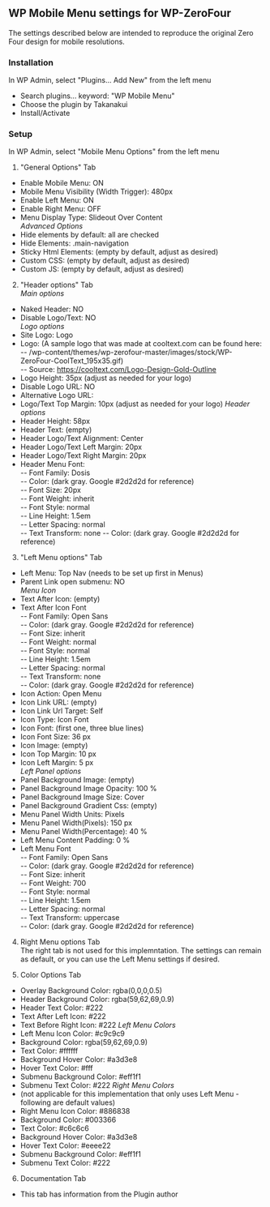 ## WP Mobile Menu settings for WP-ZeroFour
The settings described below are intended to reproduce the original Zero Four design for mobile resolutions.  

### Installation  
In WP Admin, select "Plugins... Add New" from the left menu 
- Search plugins... keyword: "WP Mobile Menu" 
- Choose the plugin by Takanakui
- Install/Activate

### Setup
In WP Admin, select "Mobile Menu Options" from the left menu

1. "General Options" Tab  
- Enable Mobile Menu: ON  
- Mobile Menu Visibility (Width Trigger): 480px  
- Enable Left Menu: ON  
- Enable Right Menu: OFF  
- Menu Display Type: Slideout Over Content  
*Advanced Options*  
- Hide elements by default: all are checked  
- Hide Elements: .main-navigation  
- Sticky Html Elements: (empty by default, adjust as desired)  
- Custom CSS: (empty by default, adjust as desired)  
- Custom JS: (empty by default, adjust as desired)  

2. "Header options" Tab  
*Main options*  
- Naked Header: NO  
- Disable Logo/Text: NO  
*Logo options*  
- Site Logo: Logo  
- Logo: (A sample logo that was made at cooltext.com can be found here:  
-- /wp-content/themes/wp-zerofour-master/images/stock/WP-ZeroFour-CoolText_195x35.gif)  
-- Source: https://cooltext.com/Logo-Design-Gold-Outline  
- Logo Height: 35px (adjust as needed for your logo)  
- Disable Logo URL: NO  
- Alternative Logo URL:  
- Logo/Text Top Margin: 10px (adjust as needed for your logo)
*Header options*  
- Header Height: 58px  
- Header Text: (empty)  
- Header Logo/Text Alignment: Center  
- Header Logo/Text Left Margin: 20px  
- Header Logo/Text Right Margin: 20px  
- Header Menu Font:  
-- Font Family: Dosis  
-- Color: (dark gray. Google #2d2d2d for reference)  
-- Font Size: 20px  
-- Font Weight: inherit  
-- Font Style: normal  
-- Line Height: 1.5em  
-- Letter Spacing: normal  
-- Text Transform: none
-- Color: (dark gray. Google #2d2d2d for reference)  

3. "Left Menu options" Tab  
- Left Menu: Top Nav (needs to be set up first in Menus)
- Parent Link open submenu: NO  
*Menu Icon*  
- Text After Icon: (empty)
- Text After Icon Font  
-- Font Family: Open Sans  
-- Color: (dark gray. Google #2d2d2d for reference)  
-- Font Size: inherit  
-- Font Weight: normal  
-- Font Style: normal  
-- Line Height: 1.5em  
-- Letter Spacing: normal  
-- Text Transform: none  
-- Color: (dark gray. Google #2d2d2d for reference)  
- Icon Action: Open Menu
- Icon Link URL: (empty)  
- Icon Link Url Target: Self  
- Icon Type: Icon Font
- Icon Font: (first one, three blue lines)
- Icon Font Size: 36 px
- Icon Image: (empty)
- Icon Top Margin: 10 px
- Icon Left Margin: 5 px  
*Left Panel options*  
- Panel Background Image: (empty)
- Panel Background Image Opacity: 100 %
- Panel Background Image Size: Cover
- Panel Background Gradient Css: (empty)
- Menu Panel Width Units: Pixels
- Menu Panel Width(Pixels): 150 px
- Menu Panel Width(Percentage): 40 %
- Left Menu Content Padding: 0 %
- Left Menu Font  
-- Font Family: Open Sans  
-- Color: (dark gray. Google #2d2d2d for reference)  
-- Font Size: inherit  
-- Font Weight: 700  
-- Font Style: normal  
-- Line Height: 1.5em  
-- Letter Spacing: normal  
-- Text Transform: uppercase  
-- Color: (dark gray. Google #2d2d2d for reference)  

4. Right Menu options Tab  
The right tab is not used for this implemntation. The settings can remain as default, or you can use the Left Menu settings if desired.

5. Color Options Tab  
- Overlay Background Color: rgba(0,0,0,0.5)
- Header Background Color: rgba(59,62,69,0.9)
- Header Text Color: #222
- Text After Left Icon: #222
- Text Before Right Icon: #222
*Left Menu Colors*
- Left Menu Icon Color: #c9c9c9
- Background Color: rgba(59,62,69,0.9)
- Text Color: #ffffff
- Background Hover Color: #a3d3e8
- Hover Text Color: #fff
- Submenu Background Color: #eff1f1
- Submenu Text Color: #222
*Right Menu Colors*
- (not applicable for this implementation that only uses Left Menu - following are default values)
- Right Menu Icon Color: #886838
- Background Color: #003366
- Text Color: #c6c6c6
- Background Hover Color: #a3d3e8
- Hover Text Color: #eeee22
- Submenu Background Color: #eff1f1
- Submenu Text Color: #222

6. Documentation Tab
- This tab has information from the Plugin author